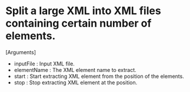 
Split a large XML into XML files containing certain number of elements.
=========

[Arguments]
- inputFile   : Input XML file.
- elementName : The XML element name to extract.
- start       : Start extracting XML element from the position of the elements.
- stop        : Stop  extracting XML element at the position.  